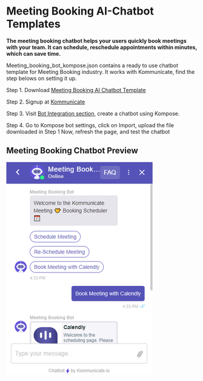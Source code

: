 # Meeting Booking AI-Chatbot Templates

**The meeting booking chatbot helps your users quickly book meetings with your team. It can schedule, reschedule appointments within minutes, which can save time.**


Meeting_booking_bot_kompose.json contains a ready to use chatbot template for Meeting Booking industry. It works with Kommunicate, find the step belows on setting it up.

Step 1. Download [Meeting Booking AI Chatbot Template](https://github.com/Kommunicate-io/AI-Chatbot-Templates/blob/main/Meeting-Booking-Chatbot/Meeting_booking_bot_kompose.json)

Step 2. Signup at [Kommunicate](https://www.kommunicate.io/product/kompose-bot-builder?utm_source=github&utm_campaign=chatbot_templates)

Step 3. Visit [Bot Integration section](https://dashboard.kommunicate.io/bots/bot-integrations), create a chatbot using Kompose.

Step 4. Go to Kompose bot settings, click on Import, upload the file downloaded in Step 1
Now, refresh the page, and test the chatbot




## Meeting Booking Chatbot Preview

 
![alt text](https://github.com/Kommunicate-io/AI-Chatbot-Templates/blob/main/Meeting-Booking-Chatbot/Meeting%20Book.png)


